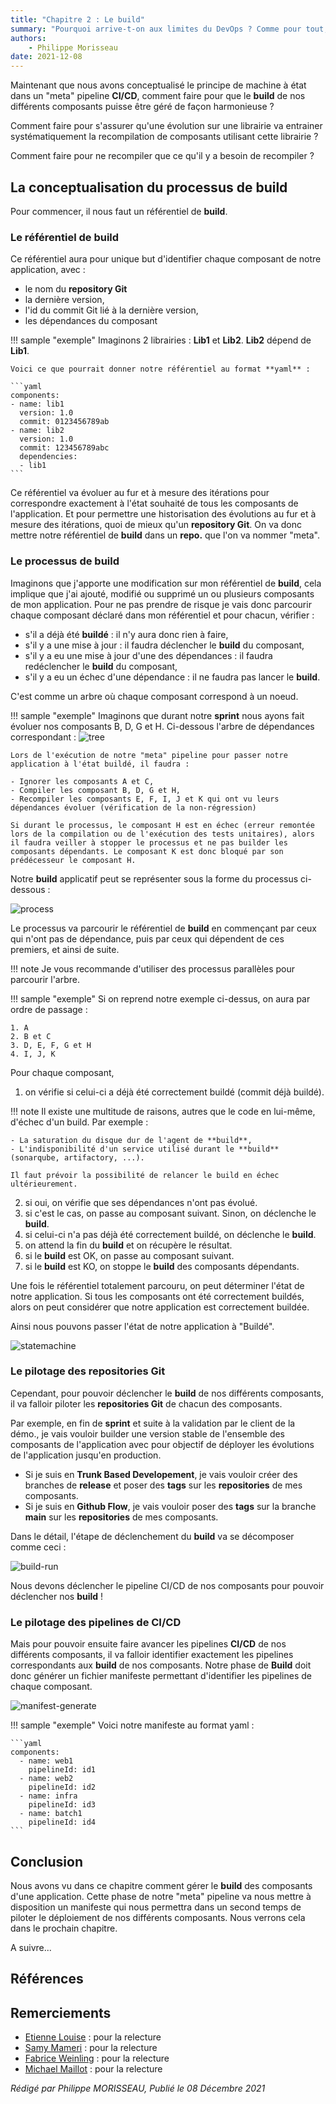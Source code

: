 ```yaml
---
title: "Chapitre 2 : Le build"
summary: "Pourquoi arrive-t-on aux limites du DevOps ? Comme pour tout, le temps fait son œuvre. La démarche DevOps n'y échappe pas. Vous pouvez avoir une démarche très aboutie, au bout de plusieurs mois ou plusieurs années, celle-ci aura naturellement du plomb dans l'aile."
authors:
    - Philippe Morisseau
date: 2021-12-08
---
```


Maintenant que nous avons conceptualisé le principe de machine à état dans un "meta" pipeline **CI/CD**, comment faire pour que le **build** de nos différents composants puisse être géré de façon harmonieuse ?

Comment faire pour s'assurer qu'une évolution sur une librairie va entrainer systématiquement la recompilation de composants utilisant cette librairie ?

Comment faire pour ne recompiler que ce qu'il y a besoin de recompiler ?

## La conceptualisation du processus de build

Pour commencer, il nous faut un référentiel de **build**. 

### Le référentiel de build

Ce référentiel aura pour unique but d'identifier chaque composant de notre application, avec :

- le nom du **repository Git**
- la dernière version,
- l'id du commit Git lié à la dernière version,
- les dépendances du composant

!!! sample "exemple"
    Imaginons 2 librairies : **Lib1** et **Lib2**. **Lib2** dépend de **Lib1**.

    Voici ce que pourrait donner notre référentiel au format **yaml** :

    ```yaml
    components:
    - name: lib1
      version: 1.0
      commit: 0123456789ab
    - name: lib2
      version: 1.0
      commit: 123456789abc
      dependencies: 
      - lib1
    ```

Ce référentiel va évoluer au fur et à mesure des itérations pour correspondre exactement à l'état souhaité de tous les composants de l'application. Et pour permettre une historisation des évolutions au fur et à mesure des itérations, quoi de mieux qu'un **repository Git**.
On va donc mettre notre référentiel de **build** dans un **repo.** que l'on va nommer "meta".

### Le processus de build

Imaginons que j'apporte une modification sur mon référentiel de **build**, cela implique que j'ai ajouté, modifié ou supprimé un ou plusieurs composants de mon application. Pour ne pas prendre de risque je vais donc parcourir chaque composant déclaré dans mon référentiel et pour chacun, vérifier :

- s'il a déjà été **buildé** : il n'y aura donc rien à faire,
- s'il y a une mise à jour : il faudra déclencher le **build** du composant,
- s'il y a eu une mise à jour d'une des dépendances : il faudra redéclencher le **build** du composant,
- s'il y a eu un échec d'une dépendance : il ne faudra pas lancer le **build**.

C'est comme un arbre où chaque composant correspond à un noeud.

!!! sample "exemple"
    Imaginons que durant notre **sprint** nous ayons fait évoluer nos composants B, D, G et H. 
    Ci-dessous l'arbre de dépendances correspondant :
    ![tree](../../../img/05.comment.build.002.svg)

    Lors de l'exécution de notre "meta" pipeline pour passer notre application à l'état buildé, il faudra :

    - Ignorer les composants A et C,
    - Compiler les composant B, D, G et H,
    - Recompiler les composants E, F, I, J et K qui ont vu leurs dépendances évoluer (vérification de la non-régression)
    
    Si durant le processus, le composant H est en échec (erreur remontée lors de la compilation ou de l'exécution des tests unitaires), alors il faudra veiller à stopper le processus et ne pas builder les composants dépendants. Le composant K est donc bloqué par son prédécesseur le composant H.

Notre **build** applicatif peut se représenter sous la forme du processus ci-dessous : 

![process](../../../img/05.comment.build.001.svg)

Le processus va parcourir le référentiel de **build** en commençant par ceux qui n'ont pas de dépendance, puis par ceux qui dépendent de ces premiers, et ainsi de suite. 

!!! note
    Je vous recommande d'utiliser des processus parallèles pour parcourir l'arbre.

!!! sample "exemple" 
    Si on reprend notre exemple ci-dessus, on aura par ordre de passage :

    1. A
    2. B et C
    3. D, E, F, G et H
    4. I, J, K

Pour chaque composant,

1. on vérifie si celui-ci a déjà été correctement buildé (commit déjà buildé).
  
!!! note
    Il existe une multitude de raisons, autres que le code en lui-même, d'échec d'un build. Par exemple : 
    
    - La saturation du disque dur de l'agent de **build**, 
    - L'indisponibilité d'un service utilisé durant le **build** (sonarqube, artifactory, ...).
     
    Il faut prévoir la possibilité de relancer le build en échec ultérieurement.

2. si oui, on vérifie que ses dépendances n'ont pas évolué.
3. si c'est le cas, on passe au composant suivant. Sinon, on déclenche le **build**.
4. si celui-ci n'a pas déjà été correctement buildé, on déclenche le **build**.
5. on attend la fin du **build** et on récupère le résultat.
6. si le **build** est OK, on passe au composant suivant.
7. si le **build** est KO, on stoppe le **build** des composants dépendants.

Une fois le référentiel totalement parcouru, on peut déterminer l'état de notre application. Si tous les composants ont été correctement buildés, alors on peut considérer que notre application est correctement buildée.

Ainsi nous pouvons passer l'état de notre application à "Buildé".

![statemachine](../../../img/05.comment.build.003.svg)

### Le pilotage des repositories Git

Cependant, pour pouvoir déclencher le **build** de nos différents composants, il va falloir piloter les **repositories Git** de chacun des composants.

Par exemple, en fin de **sprint** et suite à la validation par le client de la démo., je vais vouloir builder une version stable de l'ensemble des composants de l'application avec pour objectif de déployer les évolutions de l'application jusqu'en production. 

- Si je suis en **Trunk Based Developement**, je vais vouloir créer des branches de **release** et poser des **tags** sur les **repositories** de mes composants.
- Si je suis en **Github Flow**, je vais vouloir poser des **tags** sur la branche **main** sur les **repositories** de mes composants.

Dans le détail, l'étape de déclenchement du **build** va se décomposer comme ceci :

![build-run](../../../img/05.comment.build.004.svg)

Nous devons déclencher le pipeline CI/CD de nos composants pour pouvoir déclencher nos **build** !

### Le pilotage des pipelines de CI/CD

Mais pour pouvoir ensuite faire avancer les pipelines **CI/CD** de nos différents composants, il va falloir identifier exactement les pipelines correspondants aux **build** de nos composants.
Notre phase de **Build** doit donc générer un fichier manifeste permettant d'identifier les pipelines de chaque composant.

![manifest-generate](../../../img/05.comment.build.005.svg)

!!! sample "exemple"
    Voici notre manifeste au format yaml :

    ```yaml
    components:
      - name: web1
        pipelineId: id1
      - name: web2
        pipelineId: id2
      - name: infra
        pipelineId: id3
      - name: batch1
        pipelineId: id4
    ```

## Conclusion

Nous avons vu dans ce chapitre comment gérer le **build** des composants d'une application. Cette phase de notre "meta" pipeline va nous mettre à disposition un manifeste qui nous permettra dans un second temps de piloter le déploiement de nos différents composants. Nous verrons cela dans le prochain chapitre.

A suivre...

## Références


## Remerciements

- [Etienne Louise](https://www.linkedin.com/in/etienne-louise-78154063/) : pour la relecture
- [Samy Mameri](https://www.linkedin.com/in/samy-mameri-60649079/) : pour la relecture
- [Fabrice Weinling](https://www.linkedin.com/in/%E2%99%A0-fabrice-weinling-%E2%99%A0-414187114/) : pour la relecture
- [Michael Maillot](https://twitter.com/michael_maillot) : pour la relecture

_Rédigé par Philippe MORISSEAU, Publié le 08 Décembre 2021_